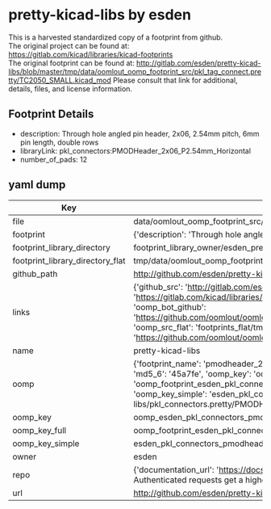 # pretty-kicad-libs by esden  
This is a harvested standardized copy of a footprint from github.  
The original project can be found at:  
https://gitlab.com/kicad/libraries/kicad-footprints  
The original footprint can be found at:
http://gitlab.com/esden/pretty-kicad-libs/blob/master/tmp/data/oomlout_oomp_footprint_src/pkl_tag_connect.pretty/TC2050_SMALL.kicad_mod
Please consult that link for additional, details, files, and license information.  
## Footprint Details
* description: Through hole angled pin header, 2x06, 2.54mm pitch, 6mm pin length, double rows  
* libraryLink: pkl_connectors:PMODHeader_2x06_P2.54mm_Horizontal  
* number_of_pads: 12  
## yaml dump  
| Key | Value |  
| --- | --- |  
| file | data/oomlout_oomp_footprint_src/pretty-kicad-libs/pkl_connectors.pretty/PMODHeader_2x06_P2.54mm_Horizontal.kicad_mod |  
| footprint | {'description': 'Through hole angled pin header, 2x06, 2.54mm pitch, 6mm pin length, double rows', 'libraryLink': 'pkl_connectors:PMODHeader_2x06_P2.54mm_Horizontal', 'number_of_pads': 12} |  
| footprint_library_directory | footprint_library_owner/esden_pretty-kicad-libs |  
| footprint_library_directory_flat | tmp/data/oomlout_oomp_footprint_src/footprints_flat/esden_pkl_connectors_pmodheader_2x06_p2_54mm_horizontal/working |  
| github_path | http://github.com/esden/pretty-kicad-libs/blob/master/tmp/data/oomlout_oomp_footprint_src/pkl_connectors.pretty/PMODHeader_2x06_P2.54mm_Horizontal.kicad_mod |  
| links | {'github_src': 'http://gitlab.com/esden/pretty-kicad-libs/blob/master/tmp/data/oomlout_oomp_footprint_src/pkl_tag_connect.pretty/TC2050_SMALL.kicad_mod', 'github_src_repo': 'https://gitlab.com/kicad/libraries/kicad-footprints', 'oomp_bot': 'tmp/data/oomlout_oomp_footprint_src/footprints/esden_pkl_connectors_pmodheader_2x06_p2_54mm_horizontal/working', 'oomp_bot_github': 'https://github.com/oomlout/oomlout_oomp_footprint_bot/tree/main/tmp/data/oomlout_oomp_footprint_src/footprints/esden_pkl_connectors_pmodheader_2x06_p2_54mm_horizontal/working', 'oomp_src_flat': 'footprints_flat/tmp/data/oomlout_oomp_footprint_src/footprints_flat/esden_pkl_connectors_pmodheader_2x06_p2_54mm_horizontal/working', 'oomp_src_flat_github': 'https://github.com/oomlout/oomlout_oomp_footprint_src/tree/main/tmp/data/oomlout_oomp_footprint_src/footprints_flat/esden_pkl_connectors_pmodheader_2x06_p2_54mm_horizontal/working'} |  
| name | pretty-kicad-libs |  
| oomp | {'footprint_name': 'pmodheader_2x06_p2_54mm_horizontal', 'library_name': 'pkl_connectors', 'md5': '45a7fe7626fdbd6b0a99009cf59860ed', 'md5_10': '45a7fe7626', 'md5_5': '45a7f', 'md5_6': '45a7fe', 'oomp_key': 'oomp_esden_pkl_connectors_pmodheader_2x06_p2_54mm_horizontal', 'oomp_key_extra': 'oomp_footprint_esden_pkl_connectors_pmodheader_2x06_p2_54mm_horizontal', 'oomp_key_full': 'oomp_footprint_esden_pkl_connectors_pmodheader_2x06_p2_54mm_horizontal_45a7fe', 'oomp_key_simple': 'esden_pkl_connectors_pmodheader_2x06_p2_54mm_horizontal', 'original_filename': 'data/oomlout_oomp_footprint_src/pretty-kicad-libs/pkl_connectors.pretty/PMODHeader_2x06_P2.54mm_Horizontal.kicad_mod', 'owner_name': 'esden'} |  
| oomp_key | oomp_esden_pkl_connectors_pmodheader_2x06_p2_54mm_horizontal |  
| oomp_key_full | oomp_footprint_esden_pkl_connectors_pmodheader_2x06_p2_54mm_horizontal |  
| oomp_key_simple | esden_pkl_connectors_pmodheader_2x06_p2_54mm_horizontal |  
| owner | esden |  
| repo | {'documentation_url': 'https://docs.github.com/rest/overview/resources-in-the-rest-api#rate-limiting', 'message': "API rate limit exceeded for 84.66.142.224. (But here's the good news: Authenticated requests get a higher rate limit. Check out the documentation for more details.)"} |  
| url | http://github.com/esden/pretty-kicad-libs |  


